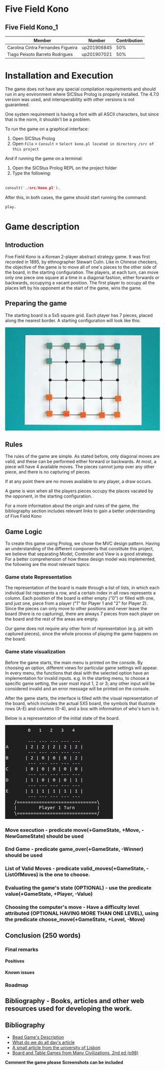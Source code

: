 # Five Field Kono

## Five Field Kono_1

| Member                             | Number      | Contribution |
| ---------------------------------- | ----------- | ------------ |
| Carolina Cintra Fernandes Figueira | up201906845 | 50%          |
| Tiago Peixoto Barreto Rodrigues    | up201907021 | 50%          |

# Installation and Execution

The game does not have any special compilation requirements and should run in any environment where SICStus Prolog is properly installed. The 4.7.0 version was used, and interoperability with other versions is not guaranteed.

One system requirement is having a font with all ASCII characters, but since that is the norm, it shouldn't be a problem.

To run the game on a graphical interface:

1. Open SICStus Prolog
2. Open `File` > `Consult` > `Select kono.pl located in directory /src of this project`

And if running the game on a terminal:

1. Open the SICStus Prolog REPL on the project folder
2. Type the following:

```prolog

consult('./src/kono.pl').

```

After this, in both cases, the game should start running the command:

```prolog
play.
```

# Game description

## Introduction

Five Field Kono is a Korean 2-player abstract strategy game. It was first recorded in 1895, by ethnographer Stewart Culin. Like in Chinese checkers, the objective of the game is to move all of one's pieces to the other side of the board, in the starting configuration. The players, at each turn, can move only one piece one square at a time in a diagonal fashion, either forwards or backwards, occupying a vacant position. The first player to occupy all the places left by his opponent at the start of the game, wins the game.

## Preparing the game

The starting board is a 5x5 square grid. Each player has 7 pieces, placed along the nearest border. A starting configuration will look like this:

![Starting configuration](./images/starting-configuration.jpg)

## Rules

The rules of the game are simple. As stated before, only diagonal moves are valid, and these can be performed either forward or backwards. At most, a piece will have 4 available moves. The pieces cannot jump over any other piece, and there is no capturing of pieces.

If at any point there are no moves available to any player, a draw occurs.

A game is won when all the players pieces occupy the places vacated by the opponent, in the starting configuration.

For a more information about the origin and rules of the game, the bibliography section includes relevant links to gain a better understanding of Five Field Kono

## Game Logic

To create this game using Prolog, we chose the MVC design pattern. Having an understanding of the different components that constitute this project, we believe that separating Model, Controller and View is a good strategy. For a better comprehension of how these design model was implemented, the following are the most relevant topics:

### Game state Representation

The representation of the board is made through a list of lists, in which each individual list represents a row, and a certain index in all rows represents a column. Each position of the board is either empty ("0") or filled with one, and just one, piece from a player ("1" for Player 1 and "2" for Player 2). Since the pieces can only move to other positions and never leave the board (there is no capturing), there are always 7 pieces from each player on the board and the rest of the areas are empty.

Our game does not require any other form of representation (e.g. pit with captured pieces), since the whole process of playing the game happens on the board.

### Game state visualization

Before the game starts, the main menu is printed on the console. By choosing an option, different views for particular game settings will appear. In every menu, the functions that deal with the selected option have an implementation for invalid inputs. e.g. In the starting menu, to choose a specific game setting, the user must input 1, 2 or 3; any other input will be considered invalid and an error message will be printed on the console.

After the game starts, the interface is filled with the visual representation of the board, which includes the actual 5X5 board, the symbols that illustrate rows (A-E) and columns (0-4), and a box with information of who's turn is it.

Below is a representation of the initial state of the board.

![](./images/initial_board.png)

### Move execution - predicate move(+GameState, +Move, -NewGameState) should be used

### End Game - predicate game_over(+GameState, -Winner) should be used

### List of Valid Moves - predicate valid_moves(+GameState, -ListOfMoves) is the one to choose.

### Evaluating the game's state (OPTIONAL) - use the predicate value(+GameState, +Player, -Value)

### Choosing the computer's move - Have a difficulty level attributed (OPTIONAL HAVING MORE THAN ONE LEVEL), using the predicate choose_move(+GameState, +Level, -Move)

## Conclusion (250 words)

### Final remarks

#### Positives

#### Known issues

### Roadmap

## Bibliography - Books, articles and other web resources used for developing the work.

## Bibliography

- [Bead Game's Description](https://bead.game/games/traditional/five-field-kono)
- [What do we do all day's article](https://www.whatdowedoallday.com/five-field-kono/)
- [A small article from the university of Lisbon](https://www.di.fc.ul.pt/~jpn/gv/kono.htm)
- [Board and Table Games from Many Civilizations, 2nd ed (p98)](https://ia801606.us.archive.org/33/items/B-001-002-771/B-001-002-771.pdf)

**Comment the game please**
**Screenshots can be included**
